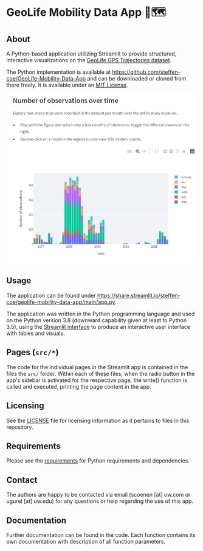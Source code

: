 # GeoLife Mobility Data App 🌆🗺️

## About

A Python-based application utilizing Streamlit to provide structured, interactive visualizations on the [GeoLife GPS Trajectories dataset](https://www.microsoft.com/en-us/download/details.aspx?id=52367&from=https%3A%2F%2Fresearch.microsoft.com%2Fen-us%2Fdownloads%2Fb16d359d-d164-469e-9fd4-daa38f2b2e13%2F).

The Python implementation is available at <https://github.com/steffen-coe/GeoLife-Mobility-Data-App> and can be downloaded or cloned from there freely. It is available under an [MIT License](LICENSE).

![Screenshot of a visualization in the app.](img/screenshot_01.png)

## Usage

The application can be found under <https://share.streamlit.io/steffen-coe/geolife-mobility-data-app/main/app.py>.

The application was written in the Python programming language and used on the Python version 3.8 (downward capability given at least to Python 3.5), using the [Streamlit interface](https://streamlit.io/) to produce an interactive user interface with tables and visuals.

## Pages (`src/*`)

The code for the individual pages in the Streamlit app is contained in the files the `src/` folder. Within each of these files, when the radio button in the app's sidebar is activated for the respective page, the write() function is called and executed, printing the page content in the app.

## Licensing

See the [LICENSE](LICENSE) file for licensing information as it pertains to files in this repository.

## Requirements

Please see the [requirements](requirements.txt) for Python requirements and dependencies.

## Contact

The authors are happy to be contacted via email (scoenen [at] uw.com or ugurel [at] uw.edu) for any questions or help regarding the use of this app.

## Documentation

Further documentation can be found in the code. Each function contains its own documentation with description of all function parameters.
